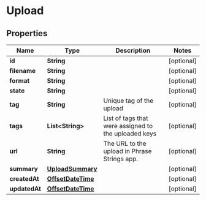 

# Upload

## Properties

Name | Type | Description | Notes
------------ | ------------- | ------------- | -------------
**id** | **String** |  |  [optional]
**filename** | **String** |  |  [optional]
**format** | **String** |  |  [optional]
**state** | **String** |  |  [optional]
**tag** | **String** | Unique tag of the upload  |  [optional]
**tags** | **List&lt;String&gt;** | List of tags that were assigned to the uploaded keys  |  [optional]
**url** | **String** | The URL to the upload in Phrase Strings app.  |  [optional]
**summary** | [**UploadSummary**](UploadSummary.md) |  |  [optional]
**createdAt** | [**OffsetDateTime**](OffsetDateTime.md) |  |  [optional]
**updatedAt** | [**OffsetDateTime**](OffsetDateTime.md) |  |  [optional]



